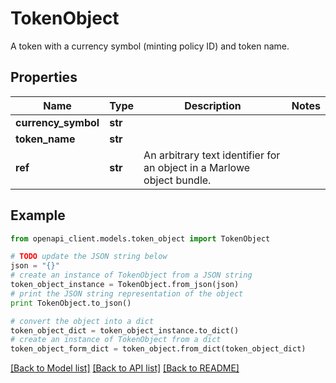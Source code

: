 # TokenObject

A token with a currency symbol (minting policy ID) and token name.

## Properties
Name | Type | Description | Notes
------------ | ------------- | ------------- | -------------
**currency_symbol** | **str** |  | 
**token_name** | **str** |  | 
**ref** | **str** | An arbitrary text identifier for an object in a Marlowe object bundle. | 

## Example

```python
from openapi_client.models.token_object import TokenObject

# TODO update the JSON string below
json = "{}"
# create an instance of TokenObject from a JSON string
token_object_instance = TokenObject.from_json(json)
# print the JSON string representation of the object
print TokenObject.to_json()

# convert the object into a dict
token_object_dict = token_object_instance.to_dict()
# create an instance of TokenObject from a dict
token_object_form_dict = token_object.from_dict(token_object_dict)
```
[[Back to Model list]](../README.md#documentation-for-models) [[Back to API list]](../README.md#documentation-for-api-endpoints) [[Back to README]](../README.md)


